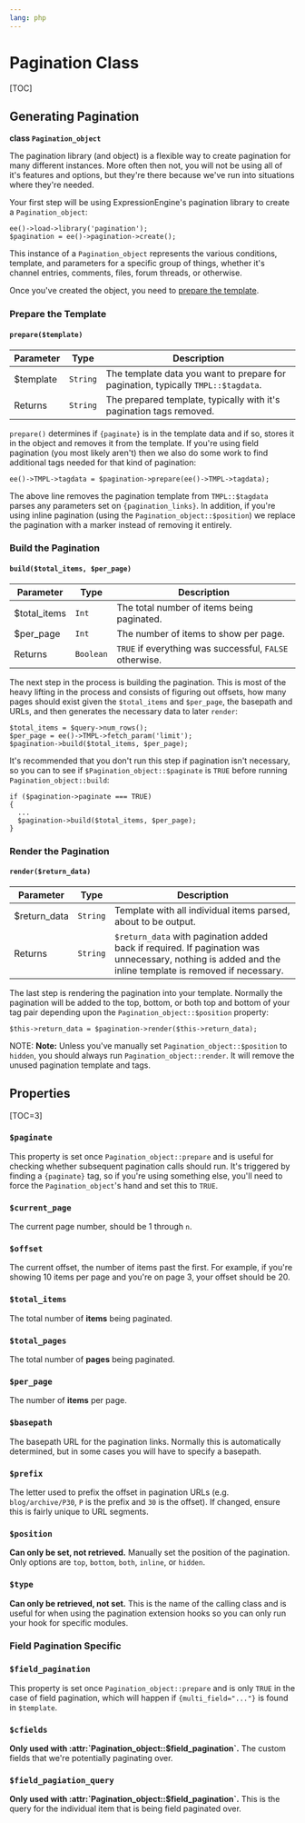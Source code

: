 ```yaml
---
lang: php
---
```


<!--
    This source file is part of the open source project
    ExpressionEngine User Guide (https://github.com/ExpressionEngine/ExpressionEngine-User-Guide)

    @link      https://expressionengine.com/
    @copyright Copyright (c) 2003-2020, Packet Tide, LLC (https://www.packettide.com)
    @license   https://expressionengine.com/license Licensed under Apache License, Version 2.0
-->

# Pagination Class

[TOC]

## Generating Pagination

**class `Pagination_object`**

The pagination library (and object) is a flexible way to create pagination for many different instances. More often then not, you will not be using all of it's features and options, but they're there because we've run into situations where they're needed.

Your first step will be using ExpressionEngine's pagination library to create a `Pagination_object`:

    ee()->load->library('pagination');
    $pagination = ee()->pagination->create();

This instance of a `Pagination_object` represents the various conditions, template, and parameters for a specific group of things, whether it's channel entries, comments, files, forum threads, or otherwise.

Once you've created the object, you need to [prepare the template](#prepare-the-template).

### Prepare the Template

#### `prepare($template)`

| Parameter  | Type     | Description                                                                       |
| ---------- | -------- | --------------------------------------------------------------------------------- |
| \$template | `String` | The template data you want to prepare for pagination, typically `TMPL::$tagdata`. |
| Returns    | `String` | The prepared template, typically with it's pagination tags removed.               |

`prepare()` determines if `{paginate}` is in the template data and if so, stores it in the object and removes it from the template. If you're using field pagination (you most likely aren't) then we also do some work to find additional tags needed for that kind of pagination:

    ee()->TMPL->tagdata = $pagination->prepare(ee()->TMPL->tagdata);

The above line removes the pagination template from `TMPL::$tagdata` parses any parameters set on `{pagination_links}`. In addition, if you're using inline pagination (using the `Pagination_object::$position`) we replace the pagination with a marker instead of removing it entirely.

### Build the Pagination

#### `build($total_items, $per_page)`

| Parameter     | Type      | Description                                             |
| ------------- | --------- | ------------------------------------------------------- |
| \$total_items | `Int`     | The total number of items being paginated.              |
| \$per_page    | `Int`     | The number of items to show per page.                   |
| Returns       | `Boolean` | `TRUE` if everything was successful, `FALSE` otherwise. |

The next step in the process is building the pagination. This is most of the heavy lifting in the process and consists of figuring out offsets, how many pages should exist given the `$total_items` and `$per_page`, the basepath and URLs, and then generates the necessary data to later `render`:

    $total_items = $query->num_rows();
    $per_page = ee()->TMPL->fetch_param('limit');
    $pagination->build($total_items, $per_page);

It's recommended that you don't run this step if pagination isn't necessary, so you can to see if `$Pagination_object::$paginate` is `TRUE` before running `Pagination_object::build`:

    if ($pagination->paginate === TRUE)
    {
      ...
      $pagination->build($total_items, $per_page);
    }

### Render the Pagination

#### `render($return_data)`

| Parameter     | Type     | Description                                                                                                                                             |
| ------------- | -------- | ------------------------------------------------------------------------------------------------------------------------------------------------------- |
| \$return_data | `String` | Template with all individual items parsed, about to be output.                                                                                          |
| Returns       | `String` | `$return_data` with pagination added back if required. If pagination was unnecessary, nothing is added and the inline template is removed if necessary. |

The last step is rendering the pagination into your template. Normally the pagination will be added to the top, bottom, or both top and bottom of your tag pair depending upon the `Pagination_object::$position` property:

    $this->return_data = $pagination->render($this->return_data);

NOTE: **Note:** Unless you've manually set `Pagination_object::$position` to `hidden`, you should always run `Pagination_object::render`. It will remove the unused pagination template and tags.

## Properties

[TOC=3]

### `$paginate`

This property is set once `Pagination_object::prepare` and is useful for checking whether subsequent pagination calls should run. It's triggered by finding a `{paginate}` tag, so if you're using something else, you'll need to force the `Pagination_object`'s hand and set this to `TRUE`.

### `$current_page`

The current page number, should be 1 through `n`.

### `$offset`

The current offset, the number of items past the first. For example, if you're showing 10 items per page and you're on page 3, your offset should be 20.

### `$total_items`

The total number of **items** being paginated.

### `$total_pages`

The total number of **pages** being paginated.

### `$per_page`

The number of **items** per page.

### `$basepath`

The basepath URL for the pagination links. Normally this is automatically determined, but in some cases you will have to specify a basepath.

### `$prefix`

The letter used to prefix the offset in pagination URLs (e.g. `blog/archive/P30`, `P` is the prefix and `30` is the offset). If changed, ensure this is fairly unique to URL segments.

### `$position`

**Can only be set, not retrieved.** Manually set the position of the pagination. Only options are `top`, `bottom`, `both`, `inline`, or `hidden`.

### `$type`

**Can only be retrieved, not set.** This is the name of the calling class and is useful for when using the pagination extension hooks so you can only run your hook for specific modules.

### Field Pagination Specific

### `$field_pagination`

This property is set once `Pagination_object::prepare` and is only `TRUE` in the case of field pagination, which will happen if `{multi_field="..."}` is found in `$template`.

### `$cfields`

**Only used with :attr:\`Pagination_object::\$field_pagination\`.** The custom fields that we're potentially paginating over.

### `$field_pagiation_query`

**Only used with :attr:\`Pagination_object::\$field_pagination\`.** This is the query for the individual item that is being field paginated over.
